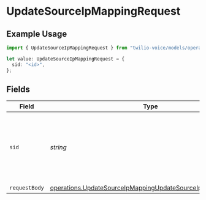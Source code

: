 # UpdateSourceIpMappingRequest

## Example Usage

```typescript
import { UpdateSourceIpMappingRequest } from "twilio-voice/models/operations";

let value: UpdateSourceIpMappingRequest = {
  sid: "<id>",
};
```

## Fields

| Field                                                                                                                                        | Type                                                                                                                                         | Required                                                                                                                                     | Description                                                                                                                                  |
| -------------------------------------------------------------------------------------------------------------------------------------------- | -------------------------------------------------------------------------------------------------------------------------------------------- | -------------------------------------------------------------------------------------------------------------------------------------------- | -------------------------------------------------------------------------------------------------------------------------------------------- |
| `sid`                                                                                                                                        | *string*                                                                                                                                     | :heavy_check_mark:                                                                                                                           | The Twilio-provided string that uniquely identifies the IP Record resource to update.                                                        |
| `requestBody`                                                                                                                                | [operations.UpdateSourceIpMappingUpdateSourceIpMappingRequest](../../models/operations/updatesourceipmappingupdatesourceipmappingrequest.md) | :heavy_minus_sign:                                                                                                                           | N/A                                                                                                                                          |